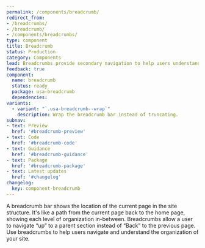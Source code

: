 ```yaml
---
permalink: /components/breadcrumb/
redirect_from:
- /breadcrumbs/
- /breadcrumb/
- /components/breadcrumbs/
type: component
title: Breadcrumb
status: Production
category: Components
lead: Breadcrumbs provide secondary navigation to help users understand where they are in a website.
feedback: true
component:
  name: breadcrumb
  status: ready
  package: usa-breadcrumb
  dependencies:
variants:
  - variant: "`.usa-breadcrumb--wrap`"
    description: Wrap the breadcrumb bar instead of truncating.
subnav:
- text: Preview
  href: '#breadcrumb-preview'
- text: Code
  href: '#breadcrumb-code'
- text: Guidance
  href: '#breadcrumb-guidance'
- text: Package
  href: '#breadcrumb-package'
- text: Latest updates
  href: '#changelog'
changelog:
  key: component-breadcrumb
---
```


A breadcrumb bar shows the location of the current page in the site structure. It's like a path from the current page back to the home page, showing each level of organization in-between. Breadcrumbs allow a user to navigate “up” to a parent section instead of  “Back” to the previous page. Use breadcrumbs to help users navigate and understand the organization of your site.

